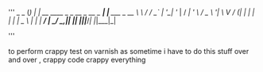 '''
                       _     _
                      (_)   | |
__   ____ _ _ __ _ __  _ ___| |__   ___ _ __
\ \ / / _` | '__| '_ \| / __| '_ \ / _ \ '__|
 \ V / (_| | |  | | | | \__ \ | | |  __/ |
  \_/ \__,_|_|  |_| |_|_|___/_| |_|\___|_|

'''

to perform crappy test on varnish as sometime i have to do this stuff over and over , crappy code crappy everything
